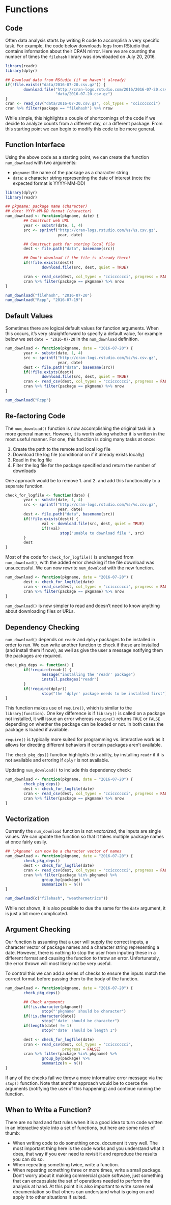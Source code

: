 Functions
================

## Code

Often data analysis starts by writing R code to accomplish a very
specific task. For example, the code below downloads logs from RStudio
that contains information about their CRAN mirror. Here we are counting
the number of times the `filehash` library was downloaded on July 20,
2016.

``` r
library(readr)
library(dplyr)

## Download data from RStudio (if we haven't already)
if(!file.exists("data/2016-07-20.csv.gz")) {
        download.file("http://cran-logs.rstudio.com/2016/2016-07-20.csv.gz", 
                      "data/2016-07-20.csv.gz")
}
cran <- read_csv("data/2016-07-20.csv.gz", col_types = "ccicccccci")
cran %>% filter(package == "filehash") %>% nrow
```

While simple, this highlights a couple of shortcomings of the code if we
decide to analyze counts from a different day, or a different package.
From this starting point we can begin to modify this code to be more
general.

## Function Interface

Using the above code as a starting point, we can create the function
`num_download` with two arguments:

-   `pkgname`: the name of the package as a character string
-   `date`: a character string representing the date of interest (note
    the expected format is YYYY-MM-DD)

``` r
library(dplyr)
library(readr)

## pkgname: package name (character)
## date: YYYY-MM-DD format (character)
num_download <- function(pkgname, date) {
        ## Construct web URL
        year <- substr(date, 1, 4)
        src <- sprintf("http://cran-logs.rstudio.com/%s/%s.csv.gz",
                       year, date)

        ## Construct path for storing local file
        dest <- file.path("data", basename(src))

        ## Don't download if the file is already there!
        if(!file.exists(dest))
                download.file(src, dest, quiet = TRUE)

        cran <- read_csv(dest, col_types = "ccicccccci", progress = FALSE)
        cran %>% filter(package == pkgname) %>% nrow
}

num_download("filehash", "2016-07-20")
num_download("Rcpp", "2016-07-19")
```

## Default Values

Sometimes there are logical default values for function arguments. When
this occurs, it’s very straightforward to specify a default value, for
example below we set `date = "2016-07-20` in the `num_download`
definition.

``` r
num_download <- function(pkgname, date = "2016-07-20") {
        year <- substr(date, 1, 4)
        src <- sprintf("http://cran-logs.rstudio.com/%s/%s.csv.gz",
                       year, date)
        dest <- file.path("data", basename(src))
        if(!file.exists(dest))
                download.file(src, dest, quiet = TRUE)
        cran <- read_csv(dest, col_types = "ccicccccci", progress = FALSE)
        cran %>% filter(package == pkgname) %>% nrow
}

num_download("Rcpp")
```

## Re-factoring Code

The `num_download()` function is now accomplishing the original task in
a more general manner. However, it is worth asking whether it is written
in the most useful manner. For one, this function is doing many tasks at
once:

1.  Create the path to the remote and local log file
2.  Download the log file (conditional on if it already exists locally)
3.  Read in the log file
4.  Filter the log file for the package specified and return the number
    of downloads

One approach would be to remove 1. and 2. and add this functionality to
a separate function.

``` r
check_for_logfile <- function(date) {
        year <- substr(date, 1, 4)
        src <- sprintf("http://cran-logs.rstudio.com/%s/%s.csv.gz",
                       year, date)
        dest <- file.path("data", basename(src))
        if(!file.exists(dest)) {
                val <- download.file(src, dest, quiet = TRUE)
                if(!val)
                        stop("unable to download file ", src)
        }
        dest
}
```

Most of the code for `check_for_logfile()` is unchanged from
`num_download()`, with the added error checking if the file download was
unsuccessful. We can now rewrite `num_download` with the new function.

``` r
num_download <- function(pkgname, date = "2016-07-20") {
        dest <- check_for_logfile(date)
        cran <- read_csv(dest, col_types = "ccicccccci", progress = FALSE)
        cran %>% filter(package == pkgname) %>% nrow
} 
```

`num_download()` is now simpler to read and doesn’t need to know
anything about downloading files or URLs.

## Dependency Checking

`num_download()` depends on `readr` and `dplyr` packages to be installed
in order to run. We can write another function to check if these are
installed (and install them if now), as well as give the user a message
notifying them the packages are required.

``` r
check_pkg_deps <- function() {
        if(!require(readr)) {
                message("installing the 'readr' package")
                install.packages("readr")
        }
        if(!require(dplyr))
                stop("the 'dplyr' package needs to be installed first")
}
```

This function makes use of `require()`, which is similar to the
`library(function)`. One key difference is if `library()` is called on a
package not installed, it will issue an error whereas `require()`
returns `TRUE` or `FALSE` depending on whether the package can be loaded
or not. In both cases the package is loaded if available.

`require()` is typically more suited for programming vs. interactive
work as it allows for directing different behaviors if certain packages
aren’t available.

The `check_pkg_dps()` function highlights this ability, by installing
`readr` if it is not available and erroring if `dplyr` is not available.

Updating `num_download()` to include this dependency check:

``` r
num_download <- function(pkgname, date = "2016-07-20") {
        check_pkg_deps()
        dest <- check_for_logfile(date)
        cran <- read_csv(dest, col_types = "ccicccccci", progress = FALSE)
        cran %>% filter(package == pkgname) %>% nrow
}
```

## Vectorization

Currently the `num_download` function is not *vectorized*, the inputs
are single values. We can update the function so that it takes multiple
package names at once fairly easily.

``` r
## 'pkgname' can now be a character vector of names
num_download <- function(pkgname, date = "2016-07-20") {
        check_pkg_deps()
        dest <- check_for_logfile(date)
        cran <- read_csv(dest, col_types = "ccicccccci", progress = FALSE)
        cran %>% filter(package %in% pkgname) %>% 
                group_by(package) %>%
                summarize(n = n())
}  

num_download(c("filehash", "weathermetrics"))
```

While not shown, it is also possible to due the same for the `date`
argument, it is just a bit more complicated.

## Argument Checking

Our function is assuming that a user will supply the correct inputs, a
character vector of package names and a character string representing a
date. However, there is nothing to stop the user from inputing these in
a different format and causing the function to throw an error.
Unfortunately, the error thrown will most likely not be very useful.

To control this we can add a series of checks to ensure the inputs match
the correct format before passing them to the body of the function.

``` r
num_download <- function(pkgname, date = "2016-07-20") {
        check_pkg_deps()

        ## Check arguments
        if(!is.character(pkgname))
                stop("'pkgname' should be character")
        if(!is.character(date))
                stop("'date' should be character")
        if(length(date) != 1)
                stop("'date' should be length 1")

        dest <- check_for_logfile(date)
        cran <- read_csv(dest, col_types = "ccicccccci", 
                         progress = FALSE)
        cran %>% filter(package %in% pkgname) %>% 
                group_by(package) %>%
                summarize(n = n())
}    
```

If any of the checks fail we throw a more informative error message via
the `stop()` function. Note that another approach would be to coerce the
arguments (notifying the user of this happening) and continue running
the function.

## When to Write a Function?

There are no hard and fast rules when it is a good idea to turn code
written in an interactive style into a set of functions, but here are
some rules of thumb:

-   When writing code to do something once, document it very well. The
    most important thing here is the code works and you understand what
    it does, that way if you ever need to revisit it and reproduce the
    results you can do so.
-   When repeating something twice, write a function.
-   When repeating something three or more times, write a small package.
    Don’t worry about it making commercial grade software, just
    something that can encapsulate the set of operations needed to
    perform the analysis at hand. At this point it is also important to
    write some real documentation so that others can understand what is
    going on and apply it to other situations if suited.
